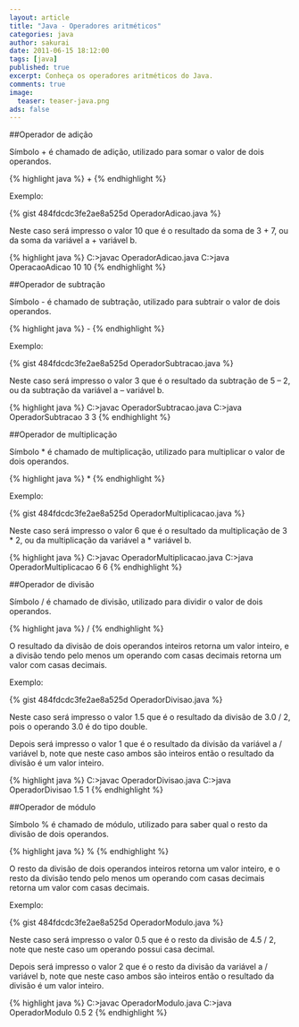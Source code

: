 ```yaml
---
layout: article
title: "Java - Operadores aritméticos"
categories: java
author: sakurai
date: 2011-06-15 18:12:00
tags: [java]
published: true
excerpt: Conheça os operadores aritméticos do Java.
comments: true
image:
  teaser: teaser-java.png
ads: false
---
```


##Operador de adição

Símbolo + é chamado de adição, utilizado para somar o valor de dois operandos.

{% highlight java %}
<operando1> + <operando2>
{% endhighlight %}

Exemplo:

{% gist 484fdcdc3fe2ae8a525d OperadorAdicao.java %}

Neste caso será impresso o valor 10 que é o resultado da soma de 3 + 7, ou da soma da variável a + variável b.

{% highlight java %}
C:\>javac OperadorAdicao.java
C:\>java OperacaoAdicao
10
10
{% endhighlight %}

##Operador de subtração

Símbolo - é chamado de subtração, utilizado para subtrair o valor de dois operandos.

{% highlight java %}
<operando1> - <operando2>
{% endhighlight %}

Exemplo:

{% gist 484fdcdc3fe2ae8a525d OperadorSubtracao.java %}

Neste caso será impresso o valor 3 que é o resultado da subtração de 5 – 2, ou da subtração da variável a – variável b.

{% highlight java %}
C:\>javac OperadorSubtracao.java
C:\>java OperadorSubtracao
3
3
{% endhighlight %}

##Operador de multiplicação

Símbolo * é chamado de multiplicação, utilizado para multiplicar o valor de dois operandos.

{% highlight java %}
<operando1> * <operando2>
{% endhighlight %}

Exemplo:

{% gist 484fdcdc3fe2ae8a525d OperadorMultiplicacao.java %}

Neste caso será impresso o valor 6 que é o resultado da multiplicação de 3 * 2, ou da multiplicação da variável a * variável b.

{% highlight java %}
C:\>javac OperadorMultiplicacao.java
C:\>java OperadorMultiplicacao
6
6
{% endhighlight %}

##Operador de divisão

Símbolo / é chamado de divisão, utilizado para dividir o valor de dois operandos.

{% highlight java %}
<operando1> / <operando2>
{% endhighlight %}

O resultado da divisão de dois operandos inteiros retorna um valor inteiro, e a divisão tendo pelo menos um operando com casas decimais retorna um valor com casas decimais.

Exemplo:

{% gist 484fdcdc3fe2ae8a525d OperadorDivisao.java %}

Neste caso será impresso o valor 1.5 que é o resultado da divisão de 3.0 / 2, pois o operando 3.0 é do tipo double.

Depois será impresso o valor 1 que é o resultado da divisão da variável a / variável b, note que neste caso ambos são inteiros então o resultado da divisão é um valor inteiro.

{% highlight java %}
C:\>javac OperadorDivisao.java
C:\>java OperadorDivisao
1.5
1
{% endhighlight %}

##Operador de módulo

Símbolo % é chamado de módulo, utilizado para saber qual o resto da divisão de dois operandos.

{% highlight java %}
<operando1> % <operando2>
{% endhighlight %}

O resto da divisão de dois operandos inteiros retorna um valor inteiro, e o resto da divisão tendo pelo menos um operando com casas decimais retorna um valor com casas decimais.

Exemplo:

{% gist 484fdcdc3fe2ae8a525d OperadorModulo.java %}

Neste caso será impresso o valor 0.5 que é o resto da divisão de 4.5 / 2, note que neste caso um operando possui casa decimal.

Depois será impresso o valor 2 que é o resto da divisão da variável a / variável b, note que neste caso ambos são inteiros então o resultado da divisão é um valor inteiro.

{% highlight java %}
C:\>javac OperadorModulo.java
C:\>java OperadorModulo
0.5
2
{% endhighlight %}
